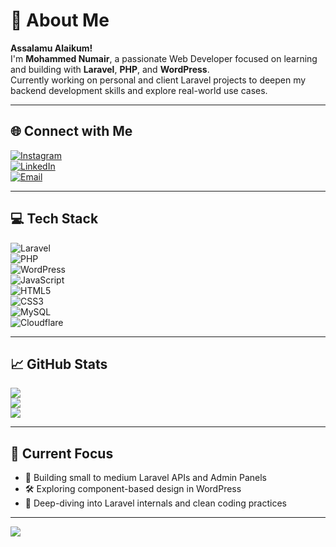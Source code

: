 # 💫 About Me
**Assalamu Alaikum!**  
I'm **Mohammed Numair**, a passionate Web Developer focused on learning and building with **Laravel**, **PHP**, and **WordPress**.  
Currently working on personal and client Laravel projects to deepen my backend development skills and explore real-world use cases.

---

## 🌐 Connect with Me
[![Instagram](https://img.shields.io/badge/Instagram-%23E4405F.svg?logo=Instagram&logoColor=white)](https://instagram.com/mohammed_numair_shaikh)  
[![LinkedIn](https://img.shields.io/badge/LinkedIn-%230077B5.svg?logo=linkedin&logoColor=white)](https://linkedin.com/in/mohammed-numair-92551b28a)  
[![Email](https://img.shields.io/badge/Email-D14836?logo=gmail&logoColor=white)](mailto:mohammednumair3978@gmail.com)

---

## 💻 Tech Stack
![Laravel](https://img.shields.io/badge/laravel-%23FF2D20.svg?style=for-the-badge&logo=laravel&logoColor=white)  
![PHP](https://img.shields.io/badge/php-%23777BB4.svg?style=for-the-badge&logo=php&logoColor=white)  
![WordPress](https://img.shields.io/badge/WordPress-%23117AC9.svg?style=for-the-badge&logo=WordPress&logoColor=white)  
![JavaScript](https://img.shields.io/badge/javascript-%23323330.svg?style=for-the-badge&logo=javascript&logoColor=%23F7DF1E)  
![HTML5](https://img.shields.io/badge/html5-%23E34F26.svg?style=for-the-badge&logo=html5&logoColor=white)  
![CSS3](https://img.shields.io/badge/css3-%231572B6.svg?style=for-the-badge&logo=css3&logoColor=white)  
![MySQL](https://img.shields.io/badge/mysql-4479A1.svg?style=for-the-badge&logo=mysql&logoColor=white)  
![Cloudflare](https://img.shields.io/badge/Cloudflare-F38020?style=for-the-badge&logo=Cloudflare&logoColor=white)

---

## 📈 GitHub Stats
![](https://github-readme-stats.vercel.app/api?username=Numair25&theme=dark&hide_border=false&include_all_commits=true&count_private=true)<br/>
![](https://github-readme-streak-stats.herokuapp.com?user=Numair25&theme=dark&hide_border=false)<br/>
![](https://github-readme-stats.vercel.app/api/top-langs/?username=Numair25&theme=dark&hide_border=false&layout=compact)

---

## 🔭 Current Focus
- 🚀 Building small to medium Laravel APIs and Admin Panels  
- 🛠️ Exploring component-based design in WordPress  
- 📖 Deep-diving into Laravel internals and clean coding practices  

---

[![](https://visitcount.itsvg.in/api?id=Numair25&icon=0&color=0)](https://visitcount.itsvg.in)

<!-- Profile crafted with ❤️ by Mohammed Numair -->
